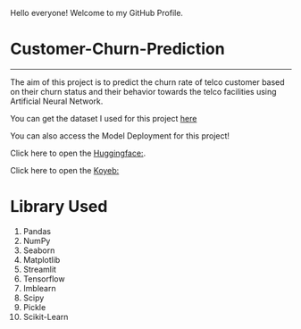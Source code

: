 Hello everyone! Welcome to my GitHub Profile.

# Customer-Churn-Prediction
---

The aim of this project is to predict the churn rate of telco customer based on their churn status and their behavior towards the telco facilities using Artificial Neural Network.

You can get the dataset I used for this project [here](https://www.kaggle.com/datasets/blastchar/telco-customer-churn)

You can also access the Model Deployment for this project!

Click here to open the [Huggingface:](https://huggingface.co/spaces/jovancast/Churn_Prediction).

Click here to open the [Koyeb:](https://churn-jovancast.koyeb.app/)

# Library Used
1. Pandas
2. NumPy
3. Seaborn
4. Matplotlib
5. Streamlit
6. Tensorflow
7. Imblearn
8. Scipy
9. Pickle
10. Scikit-Learn